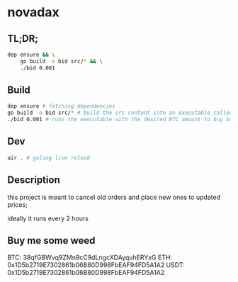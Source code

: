 # novadax

## TL;DR;
```bash
dep ensure && \
    go build -o bid src/* && \
    ./bid 0.001
```

## Build
```bash
dep ensure # fetching dependencies
go build -o bid src/* # build the src content into an executable called 'bid'
./bid 0.001 # runs the executable with the desired BTC amount to buy at average price
```

## Dev
```bash
air . # golang live reload
```


## Description

this project is meant to cancel old orders and place new ones to updated prices;

ideally it runs every 2 hours


## Buy me some weed

BTC: 38qfGBWvq9ZMn9cC9dLngcXDAyquhERYxG
ETH: 0x1D5b2719E7302861b06B80D998FbEAF94FD5A1A2
USDT: 0x1D5b2719E7302861b06B80D998FbEAF94FD5A1A2

